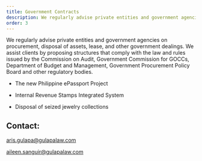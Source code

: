 ```yaml
---
title: Government Contracts
description: We regularly advise private entities and government agencies on procurement...'
order: 3
---
```


We regularly advise private entities and government agencies on procurement, disposal of assets, lease, and other government dealings.
We assist clients by proposing structures that comply with the law and rules issued by the Commission on Audit, Government Commission for GOCCs, Department of Budget and Management, Government Procurement Policy Board and other regulatory bodies.

- The new Philippine ePassport Project

- Internal Revenue Stamps Integrated System

- Disposal of seized jewelry collections

## Contact:

aris.gulapa@gulapalaw.com

aileen.sanguir@gulapalaw.com
